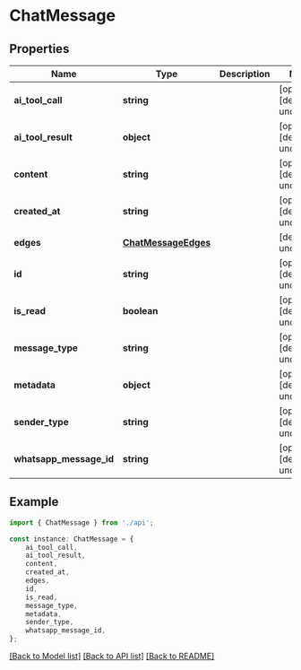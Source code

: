 # ChatMessage


## Properties

Name | Type | Description | Notes
------------ | ------------- | ------------- | -------------
**ai_tool_call** | **string** |  | [optional] [default to undefined]
**ai_tool_result** | **object** |  | [optional] [default to undefined]
**content** | **string** |  | [optional] [default to undefined]
**created_at** | **string** |  | [optional] [default to undefined]
**edges** | [**ChatMessageEdges**](ChatMessageEdges.md) |  | [default to undefined]
**id** | **string** |  | [optional] [default to undefined]
**is_read** | **boolean** |  | [optional] [default to undefined]
**message_type** | **string** |  | [optional] [default to undefined]
**metadata** | **object** |  | [optional] [default to undefined]
**sender_type** | **string** |  | [optional] [default to undefined]
**whatsapp_message_id** | **string** |  | [optional] [default to undefined]

## Example

```typescript
import { ChatMessage } from './api';

const instance: ChatMessage = {
    ai_tool_call,
    ai_tool_result,
    content,
    created_at,
    edges,
    id,
    is_read,
    message_type,
    metadata,
    sender_type,
    whatsapp_message_id,
};
```

[[Back to Model list]](../README.md#documentation-for-models) [[Back to API list]](../README.md#documentation-for-api-endpoints) [[Back to README]](../README.md)
